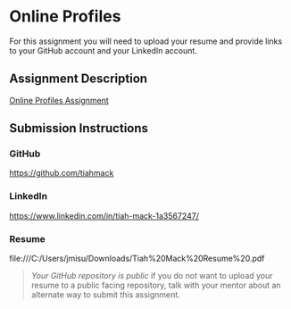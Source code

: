 # Online Profiles
For this assignment you will need to upload your resume and provide links to your GitHub account and your LinkedIn account.

## Assignment Description
[Online Profiles Assignment](https://education.launchcode.org/liftoff/modules/assignments/online-profiles)

## Submission Instructions
 
### GitHub
https://github.com/tiahmack
 
### LinkedIn
https://www.linkedin.com/in/tiah-mack-1a3567247/

### Resume
file:///C:/Users/jmisu/Downloads/Tiah%20Mack%20Resume%20.pdf

> *Your GitHub repository is public* if you do not want to upload your resume to a public facing repository, talk with your mentor about an alternate way to submit this assignment.
